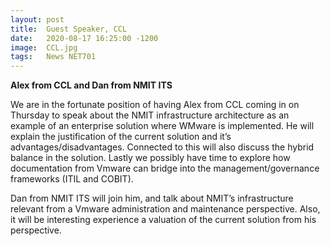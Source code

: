 ```yaml
---
layout: post
title:  Guest Speaker, CCL
date:   2020-08-17 16:25:00 -1200
image:  CCL.jpg
tags:   News NET701
---
```


**Alex from CCL and Dan from NMIT ITS**

We are in the fortunate position of having Alex from CCL coming in on Thursday to speak about the NMIT infrastructure architecture as an example of an enterprise solution where WMware is implemented. He will explain the justification of the current solution and it’s advantages/disadvantages. Connected to this will also discuss the hybrid balance in the solution. Lastly we possibly have time to explore how documentation from Vmware can  bridge into the management/governance frameworks  (ITIL and COBIT).

Dan from NMIT ITS will join him, and talk about NMIT’s infrastructure relevant from a Vmware administration and maintenance perspective. Also, it will be interesting experience a valuation of the current solution from his perspective.
